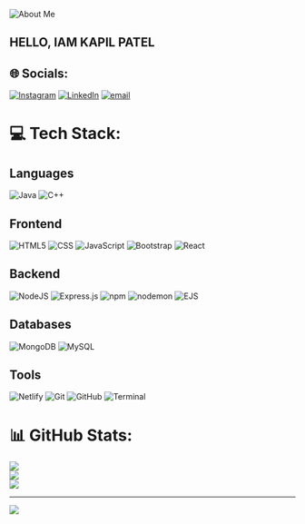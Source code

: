 ![About Me](https://img.shields.io/badge/About%20Me-%23000000.svg?style=for-the-badge&logo=info&logoColor=white)
## HELLO, IAM KAPIL PATEL


## 🌐 Socials:
[![Instagram](https://img.shields.io/badge/Instagram-%23E4405F.svg?logo=Instagram&logoColor=white)](https://www.instagram.com/thekapilpatel_)
[![LinkedIn](https://img.shields.io/badge/LinkedIn-%230077B5.svg?logo=linkedin&logoColor=white)](www.linkedin.com/in/thekapilpatel) 
[![email](https://img.shields.io/badge/Email-D14836?logo=gmail&logoColor=white)](mailto:KAPILPATELINFO@GMAIL.COM) 

# 💻 Tech Stack:

## Languages
![Java](https://img.shields.io/badge/java-%23ED8B00.svg?style=for-the-badge&logo=openjdk&logoColor=white) 
![C++](https://img.shields.io/badge/c%2B%2B-%2300599C.svg?style=for-the-badge&logo=c%2B%2B&logoColor=white)

## Frontend
![HTML5](https://img.shields.io/badge/html5-%23E34F26.svg?style=for-the-badge&logo=html5&logoColor=white) 
![CSS](https://img.shields.io/badge/css-%231572B6.svg?style=for-the-badge&logo=css3&logoColor=white)
![JavaScript](https://img.shields.io/badge/javascript-%23323330.svg?style=for-the-badge&logo=javascript&logoColor=%23F7DF1E)
![Bootstrap](https://img.shields.io/badge/bootstrap-%238511FA.svg?style=for-the-badge&logo=bootstrap&logoColor=white)
![React](https://img.shields.io/badge/react-%2361DAFB.svg?style=for-the-badge&logo=react&logoColor=white)

## Backend
![NodeJS](https://img.shields.io/badge/node.js-6DA55F?style=for-the-badge&logo=node.js&logoColor=white) 
![Express.js](https://img.shields.io/badge/express.js-%23404d59.svg?style=for-the-badge&logo=express&logoColor=%2361DAFB)
![npm](https://img.shields.io/badge/npm-%23000000.svg?style=for-the-badge&logo=npm&logoColor=white)
![nodemon](https://img.shields.io/badge/nodemon-%23404d59.svg?style=for-the-badge&logo=nodemon&logoColor=white)
![EJS](https://img.shields.io/badge/ejs-%23B4CA65.svg?style=for-the-badge&logo=ejs&logoColor=black)

## Databases
![MongoDB](https://img.shields.io/badge/MongoDB-%234ea94b.svg?style=for-the-badge&logo=mongodb&logoColor=white)
![MySQL](https://img.shields.io/badge/mysql-4479A1.svg?style=for-the-badge&logo=mysql&logoColor=white) 

## Tools
![Netlify](https://img.shields.io/badge/netlify-%23000000.svg?style=for-the-badge&logo=netlify&logoColor=#00C7B7)
![Git](https://img.shields.io/badge/git-%23F05033.svg?style=for-the-badge&logo=git&logoColor=white) 
![GitHub](https://img.shields.io/badge/github-%23121011.svg?style=for-the-badge&logo=github&logoColor=white)
![Terminal](https://img.shields.io/badge/terminal-%23000000.svg?style=for-the-badge&logo=gnome-terminal&logoColor=white)
# 📊 GitHub Stats:
![](https://github-readme-stats.vercel.app/api?username=thekapilpatel&theme=default&hide_border=false&include_all_commits=true&count_private=false)<br/>
![](https://nirzak-streak-stats.vercel.app/?user=thekapilpatel&theme=default&hide_border=false)<br/>
![](https://github-readme-stats.vercel.app/api/top-langs/?username=thekapilpatel&theme=default&hide_border=false&include_all_commits=true&count_private=false&layout=compact)

---
[![](https://visitcount.itsvg.in/api?id=thekapilpatel&icon=1&color=0)](https://visitcount.itsvg.in)

<!-- Proudly created with GPRM ( https://gprm.itsvg.in ) -->
